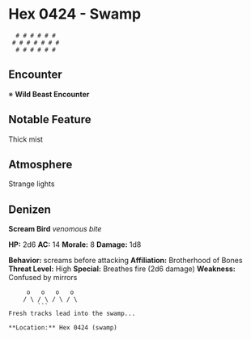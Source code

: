 # Hex 0424 - Swamp
```
  # # # # # #
 # # # # # # #
  # # # # # #
```

## Encounter

※ **Wild Beast Encounter**

## Notable Feature

Thick mist

## Atmosphere

Strange lights

## Denizen

**Scream Bird**
*venomous bite*

**HP:** 2d6 **AC:** 14 **Morale:** 8
**Damage:** 1d8

**Behavior:** screams before attacking
**Affiliation:** Brotherhood of Bones
**Threat Level:** High
**Special:** Breathes fire (2d6 damage)
**Weakness:** Confused by mirrors

```
     o   o   o   o
    / \ / \ / \ / \
        ```
Fresh tracks lead into the swamp...

**Location:** Hex 0424 (swamp)
